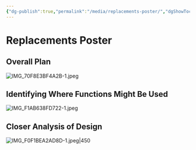 ```yaml
---
{"dg-publish":true,"permalink":"/media/replacements-poster/","dgShowToc":true}
---
```


# Replacements Poster

## Overall Plan

![IMG_70F8E3BF4A2B-1.jpeg](/img/user/Media/IMG_70F8E3BF4A2B-1.jpeg)

## Identifying Where Functions Might Be Used

![IMG_F1AB638FD722-1.jpeg](/img/user/Media/IMG_F1AB638FD722-1.jpeg)

## Closer Analysis of Design

![IMG_F0F1BEA2AD8D-1.jpeg|450](/img/user/Media/IMG_F0F1BEA2AD8D-1.jpeg)